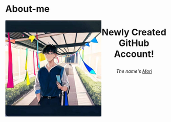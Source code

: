 # About-me

<img align="left" width="300" height="300" src = "https://github.com/Kirara-22/About-me/blob/main/images/mee.jpg?raw=true"> 
<h1> <p align = "center">  Newly Created GitHub Account! </p> </h1> <h6><p align = "center"> The name's <a href = "https://www.facebook.com/yuichi.yuichi22/"> Mori </a> </p> </h6> 


